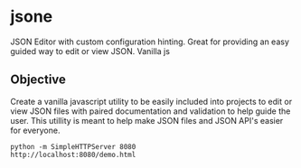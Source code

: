 # jsone
JSON Editor with custom configuration hinting. Great for providing an easy guided way to edit or view JSON. Vanilla js

## Objective
Create a vanilla javascript utility to be easily included into projects to edit or view JSON files with paired documentation and validation to help guide the user. This utillity is meant to help make JSON files and JSON API's easier for everyone.

```
python -m SimpleHTTPServer 8080
http://localhost:8080/demo.html
```
